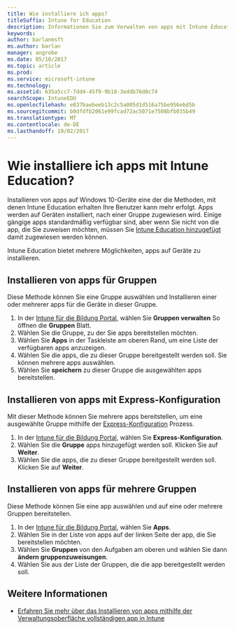 ```yaml
---
title: Wie installiere ich apps?
titleSuffix: Intune for Education
description: Informationen Sie zum Verwalten von apps mit Intune Education.
keywords: 
author: barlanmsft
ms.author: barlan
manager: angrobe
ms.date: 05/10/2017
ms.topic: article
ms.prod: 
ms.service: microsoft-intune
ms.technology: 
ms.assetid: 635a5cc7-7dd4-45f9-9b18-3eddb76d0c74
searchScope: IntuneEDU
ms.openlocfilehash: e837baebeeb13c2c5a005d1d516a75be956ebd5b
ms.sourcegitcommit: b0dfdfb2061e99fcad72ac5071e7508bfb035b49
ms.translationtype: MT
ms.contentlocale: de-DE
ms.lasthandoff: 10/02/2017
---
```

# <a name="how-do-i-install-apps-with-intune-for-education"></a>Wie installiere ich apps mit Intune Education?

Installieren von apps auf Windows 10-Geräte eine der die Methoden, mit denen Intune Education erhalten Ihre Benutzer kann mehr erfolgt. Apps werden auf Geräten installiert, nach einer Gruppe zugewiesen wird. Einige gängige apps standardmäßig verfügbar sind, aber wenn Sie nicht von die app, die Sie zuweisen möchten, müssen Sie [Intune Education hinzugefügt](how-to-add-apps.md) damit zugewiesen werden können.

Intune Education bietet mehrere Möglichkeiten, apps auf Geräte zu installieren.

##  <a name="install-apps-for-groups"></a>Installieren von apps für Gruppen
Diese Methode können Sie eine Gruppe auswählen und Installieren einer oder mehrerer apps für die Geräte in dieser Gruppe.

1. In der [Intune für die Bildung Portal](https://intuneeducation.portal.azure.com), wählen Sie **Gruppen verwalten** So öffnen die **Gruppen** Blatt.
2. Wählen Sie die Gruppe, zu der Sie apps bereitstellen möchten.
3. Wählen Sie **Apps** in der Taskleiste am oberen Rand, um eine Liste der verfügbaren apps anzuzeigen.  
4. Wählen Sie die apps, die zu dieser Gruppe bereitgestellt werden soll. Sie können mehrere apps auswählen.
5. Wählen Sie **speichern** zu dieser Gruppe die ausgewählten apps bereitstellen.

## <a name="install-apps-with-express-configuration"></a>Installieren von apps mit Express-Konfiguration
Mit dieser Methode können Sie mehrere apps bereitstellen, um eine ausgewählte Gruppe mithilfe der [Express-Konfiguration](what-is-express-configuration.md) Prozess.

1. In der [Intune für die Bildung Portal](https://intuneeducation.portal.azure.com), wählen Sie **Express-Konfiguration**.  
2. Wählen Sie die **Gruppe** apps hinzugefügt werden soll. Klicken Sie auf **Weiter**.
3. Wählen Sie die apps, die zu dieser Gruppe bereitgestellt werden soll. Klicken Sie auf **Weiter**.

## <a name="install-apps-to-multiple-groups"></a>Installieren von apps für mehrere Gruppen
Diese Methode können Sie eine app auswählen und auf eine oder mehrere Gruppen bereitstellen.

1. In der [Intune für die Bildung Portal](https://intuneeducation.portal.azure.com), wählen Sie **Apps**.
2. Wählen Sie in der Liste von apps auf der linken Seite der app, die Sie bereitstellen möchten.
3. Wählen Sie **Gruppen** von den Aufgaben am oberen und wählen Sie dann **ändern gruppenzuweisungen**.
4. Wählen Sie aus der Liste der Gruppen, die die app bereitgestellt werden soll.

## <a name="find-out-more"></a>Weitere Informationen

- [Erfahren Sie mehr über das Installieren von apps mithilfe der Verwaltungsoberfläche vollständigen app in Intune](https://docs.microsoft.com/intune/deploy-use/deploy-apps)
